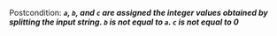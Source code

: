 Postcondition: ***`a`, `b`, and `c` are assigned the integer values obtained by splitting the input string. `b` is not equal to `a`. `c` is not equal to 0***
